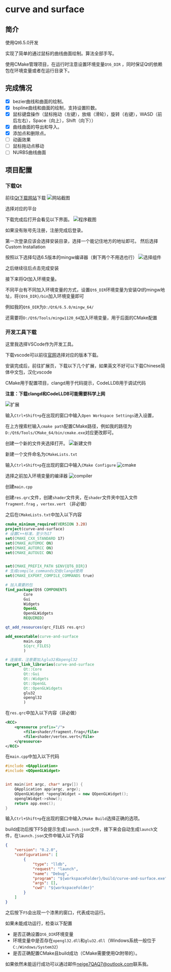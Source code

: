 # curve and surface

## 简介

使用Qt6.5.0开发

实现了简单的通过鼠标的曲线曲面绘制。算法全部手写。

使用CMake管理项目，在运行时注意设置环境变量``Qt6_DIR`` ，同时保证Qt的依赖包在环境变量或者在运行目录下。

## 完成情况

- [x] bezier曲线和曲面的绘制。
- [x] bspline曲线和曲面的绘制，支持设置阶数。
- [x] 鼠标键盘操作（鼠标拖动（左键），放缩（滑轮），旋转（右键），WASD（前后左右），Space（向上），Shift（向下））
- [x] 曲线曲面的导出和导入。
- [x] 添加点和删除点。
- [ ] 动画效果
- [ ] 鼠标拖动点移动
- [ ] NURBS曲线曲面

## 项目配置

### 下载Qt
前往[Qt下载网站](https://download.qt.io/official_releases/online_installers/)下载
![网站截图](assets/website.png)


选择对应的平台


下载完成后打开会看见以下界面。
![程序截图](assets/exe.png)


如果没有账号先注册，注册完成后登录。



第一次登录应该会选择安装目录，选择一个能记住地方的地址即可。
然后选择Custom Installation



按照以下选择勾选6.5版本的mingw编译器（剩下两个不用选也行）
![选择组件](assets/choose.png)



之后继续往后点击完成安装


接下来将Qt加入环境变量。



不同平台有不同加入环境变量的方式，设置``Qt6_DIR``环境变量为安装Qt的mingw地址，将``{Qt6_DIR}/bin``加入环境变量即可


例如我的``Qt6_DIR``为``D:/Qt6/6.5.0/mingw_64/``


还需要将``D:/Qt6/Tools/mingw1120_64``加入环境变量，用于后面的CMake配置
### 开发工具下载
这里我选择VSCode作为开发工具。


下载vscode可以前往[官网](https://code.visualstudio.com/Download)选择对应的版本下载。


安装完成后，前往扩展页，下载以下几个扩展，如果英文不好可以下载Chinese简体中文包，汉化vscode


CMake用于配置项目，clangd用于代码提示，CodeLLDB用于调试代码

**注意：下载clangd和CodeLLDB可能需要科学上网**


![扩展](assets/ext.png)



输入``Ctrl+Shift+p``在出现的窗口中输入``Open Workspace Settings``进入设置，


在上方搜索栏输入``cmake path``配置CMake路径，例如我的路径为``D:/Qt6/Tools/CMake_64/bin/cmake.exe``对应更改即可。



创建一个新的文件夹选择打开。
![新建文件](assets/new.png)


新建一个文件命名为``CMakeLists.txt``



输入``Ctrl+Shift+p``在出现的窗口中输入``CMake Configure``
![cmake](assets/cmake.png)

选择之前加入环境变量的编译器
![compiler](assets/compiler.png)



创建``main.cpp``

创建``res.qrc``文件，创建``shader``文件夹，在``shader``文件夹中加入文件``fragment.frag`` ，``vertex.vert`` （非必做）



之后在``CMakeLists.txt``中加入以下内容

```CMake
cmake_minimum_required(VERSION 3.20)
project(curve-and-surface)
# 设置C++标准，至少为17
set(CMAKE_CXX_STANDARD 17)
set(CMAKE_AUTOMOC ON)
set(CMAKE_AUTORCC ON)
set(CMAKE_AUTOUIC ON)


set(CMAKE_PREFIX_PATH $ENV{QT6_DIR})
# 生成compile_commands交给clangd使用
set(CMAKE_EXPORT_COMPILE_COMMANDS true)

# 加入需要的包
find_package(Qt6 COMPONENTS
        Core
        Gui
        Widgets
        OpenGL
        OpenGLWidgets
        REQUIRED)

qt_add_resources(qrc_FILES res.qrc)

add_executable(curve-and-surface
        main.cpp
        ${qrc_FILES}
        )

# 连接库，注意要加入glu32和opengl32
target_link_libraries(curve-and-surface
        Qt::Core
        Qt::Gui
        Qt::Widgets
        Qt::OpenGL
        Qt::OpenGLWidgets
        glu32
        opengl32
        )
```


在``res.qrc``中加入以下内容（非必做）

```xml
<RCC>
    <qresource prefix="/">
        <file>shader/fragment.frag</file>
        <file>shader/vertex.vert</file>
    </qresource>
</RCC>
```


在``main.cpp``中加入以下代码
```cpp
#include <QApplication>
#include <QOpenGLWidget>


int main(int argc, char* argv[]) {
    QApplication app(argc, argv);
    QOpenGLWidget *openglWidget = new QOpenGLWidget();
    openglWidget->show();
    return app.exec();
}
```

输入``Ctrl+Shift+p``在出现的窗口中输入``CMake Build``选择正确的选项。


build成功后按下F5会提示生成``launch.json``文件，接下来会自动生成``launch``文件，在``launch.json``文件中输入以下内容
```json
{
    "version": "0.2.0",
    "configurations": [
        {
            "type": "lldb",
            "request": "launch",
            "name": "Debug",
            "program": "${workspaceFolder}/build/curve-and-surface.exe",
            "args": [],
            "cwd": "${workspaceFolder}"
        }
    ]
}
```

之后按下``F5``会出现一个漆黑的窗口，代表成功运行。



如果未能成功运行，检查以下配置
- 是否正确设置``Qt6_DIR``环境变量
- 环境变量中是否存在``opengl32.dll``和``glu32.dll``（Windows系统一般位于``C:/Windows/System32``）
- 是否正确配置CMake且build成功（CMake需要使用Qt附带的）。



如果依然未能运行成功可以通过邮件<neige7QAQ7@outlook.com>联系我。